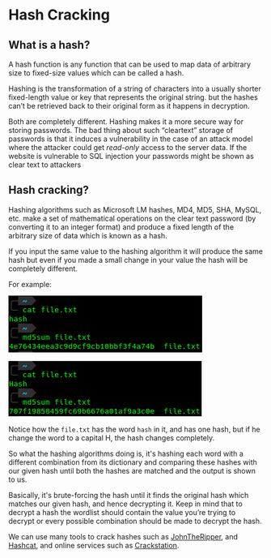 # Hash Cracking

## What is a hash?

A hash function is any function that can be used to map data of arbitrary size to fixed-size values which can be called a hash.&#x20;

Hashing is the transformation of a string of characters into a usually shorter fixed-length value or key that represents the original string. but the hashes can’t be retrieved back to their original form as it happens in decryption.&#x20;

Both are completely different. Hashing makes it a more secure way for storing passwords. The bad thing about such “cleartext” storage of passwords is that it induces a vulnerability in the case of an attack model where the attacker could get _read-only_ access to the server data. If the website is vulnerable to SQL injection your passwords might be shown as clear text to attackers

## Hash cracking?

Hashing algorithms such as Microsoft LM hashes, MD4, MD5, SHA, MySQL, etc. make a set of mathematical operations on the clear text password (by converting it to an integer format) and produce a fixed length of the arbitrary size of data which is known as a hash.

If you input the same value to the hashing algorithm it will produce the same hash but even if you made a small change in your value the hash will be completely different.

For example:

![](<../../.gitbook/assets/image (616).png>)

![](<../../.gitbook/assets/image (186).png>)

Notice how the `file.txt` has the word `hash` in it, and has one hash, but if he change the word to a capital H, the hash changes completely.

So what the hashing algorithms doing is, it's hashing each word with a different combination from its dictionary and comparing these hashes with our given hash until both the hashes are matched and the output is shown to us.

Basically, it's brute-forcing the hash until it finds the original hash which matches our given hash, and hence decrypting it. Keep in mind that to decrypt a hash the wordlist should contain the value you’re trying to decrypt or every possible combination should be made to decrypt the hash.

We can use many tools to crack hashes such as [JohnTheRipper](johntheripper.md), and [Hashcat](hashcat.md), and online services such as [Crackstation](https://crackstation.net/).
